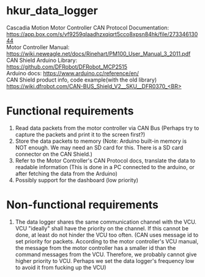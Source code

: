 # hkur_data_logger
Cascadia Motion Motor Controller CAN Protocol Documentation: https://app.box.com/s/vf9259qlaadhzxqiqrt5cco8xpsn84hk/file/27334613044 <BR>
Motor Controller Manual: https://wiki.neweagle.net/docs/Rinehart/PM100_User_Manual_3_2011.pdf <BR>
CAN Shield Arduino Library: https://github.com/DFRobot/DFRobot_MCP2515 <BR>
Arduino docs: https://www.arduino.cc/reference/en/ <BR>
CAN Shield product info, code example(with the old library) https://wiki.dfrobot.com/CAN-BUS_Shield_V2__SKU__DFR0370_<BR>

# Functional requirements
1. Read data packets from the motor controller via CAN Bus (Perhaps try to capture the packets and print it to the screen first?)
2. Store the data packets to memory (Note: Arduino built-in memory is NOT enough. We may need an SD card for this. There is a SD card connector on the CAN Shield.)
3. Refer to the Motor Controller's CAN Protocol docs, translate the data to readable information (This is done in a PC connected to the arduino, or after fetching the data from the Arduino)
4. Possibly support for the dashboard (low priority)

# Non-functional requirements
1. The data logger shares the same communication channel with the VCU. VCU "ideally" shall have the priority on the channel. If this cannot be done, at least do not hinder the VCU too often. (CAN uses message id to set priority for packets. According to the motor controller's VCU manual, the message from the motor controller has a smaller id than the command messages from the VCU. Therefore, we probably cannot give higher priority to VCU. Perhaps we set the data logger's frequency low to avoid it from fucking up the VCU)
